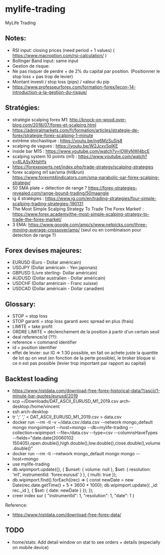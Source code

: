 # mylife-trading

MyLife Trading

## Notes: 
- RSI input: closing prices (need period + 1 values) ( https://www.macroption.com/rsi-calculation/ )
- Bollinger Band input: same input
- Gestion de risque:
 - Ne pas risquer de perdre + de 2% du capital par position. (Positionner le stop loss + pas trop de levier)
 - Montant investi / stop loss (pips) / valeur du pip
 - https://www.professeurforex.com/formation-forex/lecon-14-introduction-a-la-gestion-du-risque/

## Stratégies:
 - stratégie scalping forex M1: http://knock-on-wood.over-blog.com/2018/07/forex-et-scalping.html
 - https://admiralmarkets.com/fr/formation/articles/strategie-de-forex/strategie-forex-scalping-1-minute
 - extrême stochastique : https://youtu.be/ng6MzSuSjs8
 - scalping de vagues : https://youtu.be/W2Jcxv5qIKE
 - inside bar M15 :  https://www.youtube.com/watch?v=lOWyNWl4bcE
 - scalping system 10 points (m1) : https://www.youtube.com/watch?v=6LASyXHshYs
 - https://forexexperts.net/index.php/trade-strategy/scalping-strategies
 - forex scalping m1 sar/sma (hit&run) https://www.forexmt4indicators.com/sma-parabolic-sar-forex-scalping-strategy/
 - 50 SMA plate = détection de range ? https://forex-strategies-revealed.com/range-bound-trading/50maangle
 - ig 4 stratégies : https://www.ig.com/en/trading-strategies/four-simple-scalping-trading-strategies-190131
 - The Most Simple Scalping Strategy To Trade The Forex Market! : https://www.forex.academy/the-most-simple-scalping-strategy-to-trade-the-forex-market/
 - 3 EMA: https://www.google.com/amp/s/www.netpicks.com/three-moving-average-crossover/amp/ (seul ou en combinaison pour detection de range ?)

## Forex devises majeures:
 - EURUSD (Euro - Dollar américain)
 - USDJPY (Dollar américain - Yen japonais)
 - GBPUSD (Livre sterling- Dollar américain)
 - AUDUSD (Dollar australien - Dollar américain)
 - USDCHF (Dollar américain - Franc suisse)
 - USDCAD (Dollar américain - Dollar canadien)

## Glossary:
- STOP = stop loss
- STOP garanti = stop loss garanti avec spread en plus (frais)
- LIMITE = take profit
- ORDRE LIMITE = déclenchement de la position à partir d'un certain seuil
- deal reference/id (??):
 - reference = command identifier
 - id = position identifier
- effet de levier: sur IG => 1:30 possible, en fait on achete juste la quantite de lot qu on veut (en fonction de la perte possible), le broker bloque si ce n est pas possible (levier trop important par rapport au capital)

## Backtest loading

- https://www.histdata.com/download-free-forex-historical-data/?/ascii/1-minute-bar-quotes/eurusd/2019
- scp ~/Downloads/DAT_ASCII_EURUSD_M1_2019.csv arch-desktop:/home/vincent
- ssh arch-desktop
- tr ';' ',' < DAT_ASCII_EURUSD_M1_2019.csv > data.csv
- docker run --rm -ti -v ~/data.csv:/data.csv --network mongo_default mongo mongoimport --host=mongo --db=mylife-trading --collection=wipimport --file=/data.csv --type=csv  --columnsHaveTypes --fields="date.date(20060102 150405),open.double(),high.double(),low.double(),close.double(),volume.double()"
- docker run --rm -ti --network mongo_default mongo mongo --host=mongo
 - use mylife-trading
 - db.wipimport.update({}, { $unset: { volume: null }, $set: { resolution: 'm1', instrumentId: 'forex:eurusd' } }, { multi: true });
 - db.wipimport.find().forEach((rec) => { const newDate = new Date(rec.date.getTime() + 5 * 3600 *  1000); db.wipimport.update({ _id: rec._id }, { $set: { date: newDate } }); });
- creer index sur { "instrumentId": 1, "resolution": 1, "date": 1 }

Reference:
- https://www.histdata.com/download-free-forex-data/

## TODO

 - home/stats: Add detail window on stat to see orders + details (especially on mobile device)